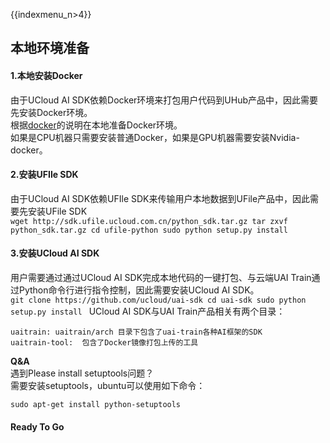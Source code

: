 {{indexmenu_n>4}}

## 本地环境准备

#### 1.本地安装Docker

由于UCloud AI SDK依赖Docker环境来打包用户代码到UHub产品中，因此需要先安装Docker环境。  
根据[docker](/ai/uai-train/basic/docker)的说明在本地准备Docker环境。  
如果是CPU机器只需要安装普通Docker，如果是GPU机器需要安装Nvidia-docker。

#### 2.安装UFIle SDK

由于UCloud AI SDK依赖UFIle SDK来传输用户本地数据到UFile产品中，因此需要先安装UFile SDK  
`wget http://sdk.ufile.ucloud.com.cn/python_sdk.tar.gz
tar zxvf python_sdk.tar.gz
cd ufile-python
sudo python setup.py install
`

#### 3.安装UCloud AI SDK

用户需要通过通过UCloud AI SDK完成本地代码的一键打包、与云端UAI
Train通过Python命令行进行指令控制，因此需要安装UCloud
AI SDK。  
`git clone https://github.com/ucloud/uai-sdk
cd uai-sdk
sudo python setup.py install
` UCloud AI SDK与UAI Train产品相关有两个目录：

    uaitrain: uaitrain/arch 目录下包含了uai-train各种AI框架的SDK
    uaitrain-tool:  包含了Docker镜像打包上传的工具

**Q\&A**  
遇到Please install setuptools问题？  
需要安装setuptools，ubuntu可以使用如下命令：

    sudo apt-get install python-setuptools

#### Ready To Go
